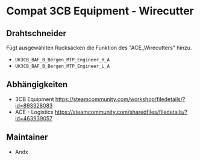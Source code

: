 # Compat 3CB Equipment - Wirecutter

## Drahtschneider

Fügt ausgewählten Rucksäcken die Funktion des "ACE_Wirecutters" hinzu.

- `UK3CB_BAF_B_Bergen_MTP_Engineer_H_A`
- `UK3CB_BAF_B_Bergen_MTP_Engineer_L_A`

## Abhängigkeiten

- 3CB Equipment <https://steamcommunity.com/workshop/filedetails/?id=893328083>
- ACE - Logistics <https://steamcommunity.com/sharedfiles/filedetails/?id=463939057>

## Maintainer

- Andx
